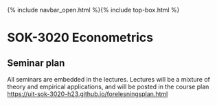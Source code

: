 {% include navbar_open.html %}{% include top-box.html %}
# SOK-3020 Econometrics

## Seminar plan   

All seminars are embedded in the lectures. Lectures will be a mixture of theory and empirical applications, and will be posted in the course plan https://uit-sok-3020-h23.github.io/forelesningsplan.html
